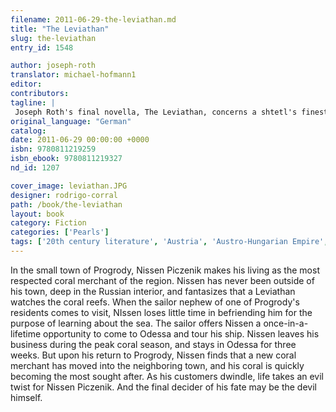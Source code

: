 ```yaml
---
filename: 2011-06-29-the-leviathan.md
title: "The Leviathan"
slug: the-leviathan
entry_id: 1548

author: joseph-roth
translator: michael-hofmann1
editor: 
contributors: 
tagline: |
 Joseph Roth's final novella, The Leviathan, concerns a shtetl's finest coral merchant and how his dream of seeing the sea for the first time materializes at a terrible cost.
original_language: "German"
catalog: 
date: 2011-06-29 00:00:00 +0000 
isbn: 9780811219259
isbn_ebook: 9780811219327
nd_id: 1207

cover_image: leviathan.JPG
designer: rodrigo-corral
path: /book/the-leviathan
layout: book
category: Fiction
categories: ['Pearls']
tags: ['20th century literature', 'Austria', 'Austro-Hungarian Empire', 'Eastern Europe', 'evil', 'German', 'mercantilism', 'Pearl Series', 'travel the sea']
---
```

In the small town of Progrody, Nissen Piczenik makes his living as the most respected coral merchant of the region. Nissen has never been outside of his town, deep in the Russian interior, and fantasizes that a Leviathan watches the coral reefs. When the sailor nephew of one of Progrody's residents comes to visit, NIssen loses little time in befriending him for the purpose of learning about the sea. The sailor offers Nissen a once-in-a-lifetime opportunity to come to Odessa and tour his ship. Nissen leaves his business during the peak coral season, and stays in Odessa for three weeks. But upon his return to Progrody, Nissen finds that a new coral merchant has moved into the neighboring town, and his coral is quickly becoming the most sought after. As his customers dwindle, life takes an evil twist for Nissen Piczenik. And the final decider of his fate may be the devil himself.





